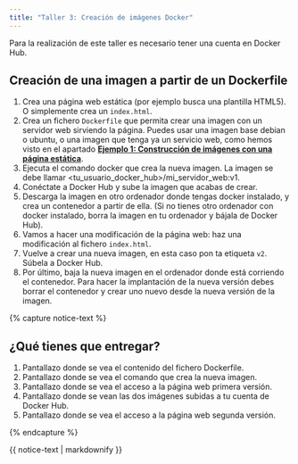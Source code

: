 ```yaml
---
title: "Taller 3: Creación de imágenes Docker"
---
```


Para la realización de este taller es necesario tener una cuenta en Docker Hub.

## Creación de una imagen a partir de un Dockerfile 

1. Crea una página web estática (por ejemplo busca una plantilla HTML5). O simplemente crea un `index.html`.
2. Crea un fichero `Dockerfile` que permita crear una imagen con un servidor web sirviendo la página. Puedes usar una imagen base debian o ubuntu, o una imagen que tenga ya un servicio web, como hemos visto en el apartado [**Ejemplo 1: Construcción de imágenes con una página estática**](https://github.com/josedom24/curso_docker_ies/blob/main/modulo5/ejemplo1.md).
3. Ejecuta el comando docker que crea la nueva imagen. La imagen se debe llamar <tu_usuario_docker_hub>/mi_servidor_web:v1.
4. Conéctate a Docker Hub y sube la imagen que acabas de crear.
5. Descarga la imagen en otro ordenador donde tengas docker instalado, y crea un contenedor a partir de ella. (Si no tienes otro ordenador con docker instalado, borra la imagen en tu ordenador y bájala de Docker Hub).
6. Vamos a hacer una modificación de la página web: haz una modificación al fichero `index.html`.
7. Vuelve a crear una nueva imagen, en esta caso pon ta etiqueta `v2`. Súbela a Docker Hub.
8. Por último, baja la nueva imagen en el ordenador donde está corriendo el contenedor. Para hacer la implantación de la nueva versión debes borrar el contenedor y crear uno nuevo desde la nueva versión de la imagen.

{% capture notice-text %}
## ¿Qué tienes que entregar?

1. Pantallazo donde se vea el contenido del fichero Dockerfile.
2. Pantallazo donde se vea el comando que crea la nueva imagen.
3. Pantallazo donde se vea el acceso a la página web primera versión.
4. Pantallazo donde se vean las dos imágenes subidas a tu cuenta de Docker Hub.
5. Pantallazo donde se vea el acceso a la página web segunda versión.

{% endcapture %}<div class="notice--info">{{ notice-text | markdownify }}</div>
